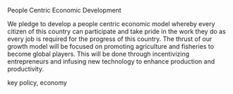 People Centric Economic Development

We pledge to develop a people centric economic model
whereby every citizen of this country can participate and
take pride in the work they do as every job is required for
the progress of this country. The thrust of our growth model
will be focused on promoting agriculture and fisheries to
become global players. This will be done through incentivizing
entrepreneurs and infusing new technology to enhance
production and productivity.

key policy, economy
